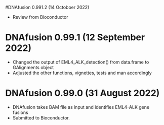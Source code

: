 #DNAfusion 0.991.2 (14 Octoboer 2022)
* Review from Bioconductor

# DNAfusion 0.99.1 (12 September 2022)
* Changed the output of EML4_ALK_detection() from data.frame to GAlignments
object
* Adjusted the other functions, vignettes, tests and man accordingly

# DNAfusion 0.99.0 (31 August 2022)
* DNAfusion takes BAM file as input and identifies EML4-ALK gene fusions
* Submitted to Bioconductor.
